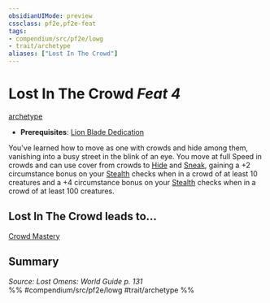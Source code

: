 ```yaml
---
obsidianUIMode: preview
cssclass: pf2e,pf2e-feat
tags:
- compendium/src/pf2e/lowg
- trait/archetype
aliases: ["Lost In The Crowd"]
---
```

# Lost In The Crowd  *Feat 4*  
[archetype](archetype.md "Archetype Feat Trait")  

- **Prerequisites**: [Lion Blade Dedication](lion-blade-dedication-lowg.md)

You've learned how to move as one with crowds and hide among them, vanishing into a busy street in the blink of an eye. You move at full Speed in crowds and can use cover from crowds to [Hide](Reference/Rules/Actions/hide.md) and [Sneak](sneak.md), gaining a +2 circumstance bonus on your [Stealth](skills.md#Stealth) checks when in a crowd of at least 10 creatures and a +4 circumstance bonus on your [Stealth](skills.md#Stealth) checks when in a crowd of at least 100 creatures.

## Lost In The Crowd leads to...

[Crowd Mastery](crowd-mastery-lowg.md)

## Summary

*Source: Lost Omens: World Guide p. 131*  
%% #compendium/src/pf2e/lowg #trait/archetype %%